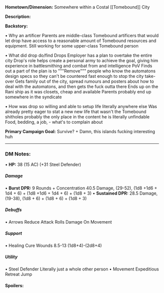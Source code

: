 **Hometown/Dimension:**    Somewhere within a Costal [[Tomebound]] City

**Description:** 


**Backstory:**

• Why an artificer
	Parents are middle-class Tomebound artificers that would let drop have access to a reasonable amount of Tomebound resources and equipment.
	Still working for some upper-class Tomebound person

• What did drop do/find
	Drops Employer has a plan to overtake the entire city
	Drop's role helps create a personal army to achieve the goal, giving him experience in battlesmithing and combat from and intelligence PoV
		Finds out a part of the plan is to """Remove""" people who know the automatons design specs so they can't be countered fast enough to stop the city take-over
		Gets family out of the city, spread rumours and posters about how to deal with the automatons, and then gets the fuck outta there
			Ends up on the Rani ship as it was closets, cheap and available
			Parents probably end up somewhere in the syndicate

• How was drop so willing and able to setup life literally anywhere else
	Was already pretty eager to stat a new new life that wasn't the Tomebound shitholes
	probably the only place in the content he is literally unfindable
	Food, bedding, a job, - what's to complain about

**Primary Campaign Goal:**   Survive? + Damn, this islands fucking interesting huh

--- 
### DM Notes:
• **HP:** 38 (15 AC) (+31 Steel Defender)
##### Damage
• **Burst DPR:** 9 Rounds + Concentration
	40.5 Damage, (29-52), (1d8 +1d6 + 1d4 + 6) + (1d8 +1d6 + 1d4 + 6) + (1d8 + 3)
• **Sustained DPR:** 
	28.5 Damage, (19-38), (1d8 + 6) + (1d8 + 6) + (1d8 + 3)
##### Debuffs
• Arrows
	Reduce Attack Rolls
	Damage On Movement 
##### Support
• Healing
	Cure Wounds 8.5-13  (1d8+4)-(2d8+4) 
##### Utility
• Steel Defender
	Literally just a whole other person
• Movement
	Expeditious Retreat
	Jump

#### Spoilers: